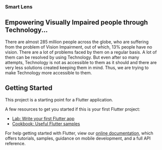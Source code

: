 ### Smart Lens
## Empowering Visually Impaired people through Technology...
There are almost 285 million people across the globe, who are suffering from the problem of Vision Impairment, out of which, 13% people have no vision. There are a lot of problems faced by them on a regular basis. A lot of them can be resolved by using Technology. But even after so many attempts, Technology is not as accessible to them as it should and there are very less solutions created keeping them in mind. Thus, we are trying to make Technology more accessible to them.

## Getting Started

This project is a starting point for a Flutter application.

A few resources to get you started if this is your first Flutter project:

- [Lab: Write your first Flutter app](https://flutter.dev/docs/get-started/codelab)
- [Cookbook: Useful Flutter samples](https://flutter.dev/docs/cookbook)

For help getting started with Flutter, view our
[online documentation](https://flutter.dev/docs), which offers tutorials,
samples, guidance on mobile development, and a full API reference.
